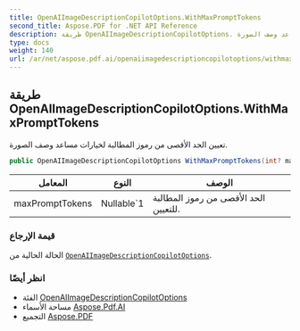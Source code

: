 ```yaml
---
title: OpenAIImageDescriptionCopilotOptions.WithMaxPromptTokens
second_title: Aspose.PDF for .NET API Reference
description: طريقة OpenAIImageDescriptionCopilotOptions. تعيين الحد الأقصى من رموز المطالبة لخيارات مساعد وصف الصورة
type: docs
weight: 140
url: /ar/net/aspose.pdf.ai/openaiimagedescriptioncopilotoptions/withmaxprompttokens/
---
```

## طريقة OpenAIImageDescriptionCopilotOptions.WithMaxPromptTokens

تعيين الحد الأقصى من رموز المطالبة لخيارات مساعد وصف الصورة.

```csharp
public OpenAIImageDescriptionCopilotOptions WithMaxPromptTokens(int? maxPromptTokens)
```

| المعامل | النوع | الوصف |
| --- | --- | --- |
| maxPromptTokens | Nullable`1 | الحد الأقصى من رموز المطالبة للتعيين. |

### قيمة الإرجاع

الحالة الحالية من [`OpenAIImageDescriptionCopilotOptions`](../).

### انظر أيضًا

* الفئة [OpenAIImageDescriptionCopilotOptions](../)
* مساحة الأسماء [Aspose.Pdf.AI](../../../aspose.pdf.ai/)
* التجميع [Aspose.PDF](../../../)